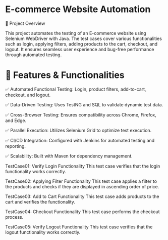 # E-commerce Website Automation

📌 Project Overview

This project automates the testing of an E-commerce website using Selenium WebDriver with 
Java. The test cases cover various functionalities such as login, applying filters, 
adding products to the cart, checkout, and logout. It ensures seamless 
user experience and bug-free performance through automated testing.


# 🚀 Features & Functionalities

✅ Automated Functional Testing: Login, product filters, add-to-cart, checkout, and logout.

✅ Data-Driven Testing: Uses TestNG and SQL to validate dynamic test data.

✅ Cross-Browser Testing: Ensures compatibility across Chrome, Firefox, and Edge.

✅ Parallel Execution: Utilizes Selenium Grid to optimize test execution.

✅ CI/CD Integration: Configured with Jenkins for automated testing and reporting.

✅ Scalability: Built with Maven for dependency management.














TestCase01: Verify Login Functionality
This test case verifies that the login functionality works correctly.


TestCase02: Applying Filter Functionality
This test case applies a filter to the products and checks if they are displayed in ascending order of price.


TestCase03: Add to Cart Functionality
This test case adds products to the cart and verifies the functionality.


TestCase04: Checkout Functionality
This test case performs the checkout process.


TestCase05: Verify Logout Functionality
This test case verifies that the logout functionality works correctly.

